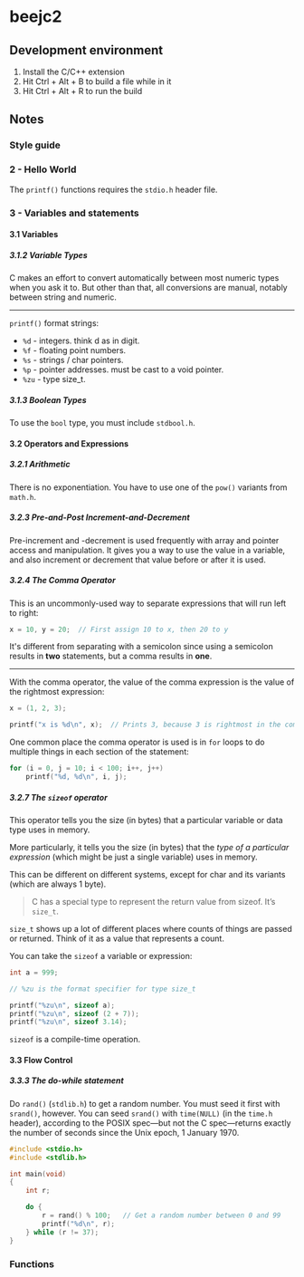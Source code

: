 # beejc2

## Development environment

1. Install the C/C++ extension
2. Hit Ctrl + Alt + B to build a file while in it
3. Hit Ctrl + Alt + R to run the build

## Notes

### Style guide



### 2 - Hello World

The `printf()` functions requires the `stdio.h` header file.

### 3 - Variables and statements

#### 3.1 Variables

##### 3.1.2 Variable Types

C makes an effort to convert automatically between most numeric types when you
ask it to. But other than that, all conversions are manual, notably between
string and numeric.

<hr/>

`printf()` format strings:

* `%d` - integers. think d as in digit.
* `%f` - floating point numbers.
* `%s` - strings / char pointers.
* `%p` - pointer addresses. must be cast to a void pointer.
* `%zu` - type size_t.

##### 3.1.3 Boolean Types

To use the `bool` type, you must include `stdbool.h`.

#### 3.2 Operators and Expressions

##### 3.2.1 Arithmetic

There is no exponentiation. You have to use one of the `pow()` variants from
`math.h`.

##### 3.2.3 Pre-and-Post Increment-and-Decrement

Pre-increment and -decrement is used frequently with array and pointer access
and manipulation. It gives you a way to use the value in a variable, and also
increment or decrement that value before or after it is used.

##### 3.2.4 The Comma Operator

This is an uncommonly-used way to separate expressions that will run left to
right:

```c
x = 10, y = 20;  // First assign 10 to x, then 20 to y
```

It's different from separating with a semicolon since using a semicolon results
in **two** statements, but a comma results in **one**.

<hr/>

With the comma operator, the value of the comma expression is the value of the
rightmost expression:

```c
x = (1, 2, 3);

printf("x is %d\n", x);  // Prints 3, because 3 is rightmost in the comma list
```

One common place the comma operator is used is in `for` loops to do multiple
things in each section of the statement:

```c
for (i = 0, j = 10; i < 100; i++, j++)
    printf("%d, %d\n", i, j);
```

##### 3.2.7 The `sizeof` operator

This operator tells you the size (in bytes) that a particular variable or data
type uses in memory.

More particularly, it tells you the size (in bytes) that the *type of a
particular expression* (which might be just a single variable) uses in memory.

This can be different on different systems, except for char and its variants
(which are always 1 byte).

> C has a special type to represent the return value from sizeof. It’s `size_t`.

`size_t` shows up a lot of different places where counts of things are passed
or returned. Think of it as a value that represents a count.

You can take the `sizeof` a variable or expression:

```c
int a = 999;

// %zu is the format specifier for type size_t

printf("%zu\n", sizeof a);
printf("%zu\n", sizeof (2 + 7));
printf("%zu\n", sizeof 3.14);
```

`sizeof` is a compile-time operation.

#### 3.3 Flow Control

##### 3.3.3 The do-while statement

Do `rand()` (`stdlib.h`) to get a random number. You must seed it first with `srand()`,
however. You can seed `srand()` with `time(NULL)` (in the `time.h` header),
according to the POSIX spec—but not the C spec—returns exactly the number of
seconds since the Unix epoch, 1 January 1970.

```c
#include <stdio.h>
#include <stdlib.h>

int main(void)
{
    int r;

    do {
        r = rand() % 100;   // Get a random number between 0 and 99
        printf("%d\n", r);
    } while (r != 37);
}
```

### Functions

